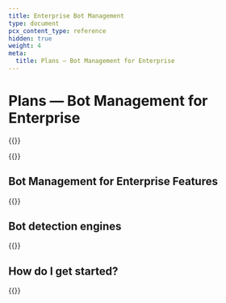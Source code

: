 ```yaml
---
title: Enterprise Bot Management
type: document
pcx_content_type: reference
hidden: true
weight: 4
meta:
  title: Plans — Bot Management for Enterprise
---
```


# Plans — Bot Management for Enterprise

{{<render file="_plan-intro.md">}}

{{<render file="_buttons-plan-pages.md">}}

## Bot Management for Enterprise Features

{{<render file="_about-plan-bm-subscription.md">}}

## Bot detection engines

{{<render file="_bm-bot-detection-engines.md">}}

## How do I get started?

{{<render file="_plan-get-started.md">}}
